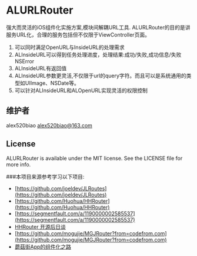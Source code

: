 # ALURLRouter

强大而灵活的iOS组件化实施方案,模块间解耦URL工具.
ALURLRouter的目的是讲服务URL化，合理的服务包括但不仅限于ViewController页面。

1. 可以同时满足OpenURL与InsideURL的处理需求
2. ALInsideURL可以得到任务处理进度，处理结果:成功/失败,成功信息/失败NSError
3. ALInsideURL有返回值
4. ALInsideURL参数更灵活,不仅限于url的query字符。而且可以是系统通用的类型如UIImage、NSDate等。
5. 可以针对ALInsideURL和ALOpenURL实现灵活的权限控制

## 维护者

alex520biao <alex520biao@163.com>

## License

ALURLRouter is available under the MIT license. See the LICENSE file for more info.

###本项目来源参考学习以下项目:
* [https://github.com/joeldev/JLRoutes](https://github.com/joeldev/JLRoutes)
* [https://github.com/Huohua/HHRouter](https://github.com/Huohua/HHRouter)
* [https://segmentfault.com/a/1190000002585537](https://segmentfault.com/a/1190000002585537)
* [HHRouter 开源后日谈](http://www.jianshu.com/p/7ca99b592cce)
* [https://github.com/mogujie/MGJRouter?from=codefrom.com](https://github.com/mogujie/MGJRouter?from=codefrom.com)
* [蘑菇街App的组件化之路](https://mp.weixin.qq.com/s?__biz=MzA3ODg4MDk0Ng==&mid=402696366&idx=1&sn=ba8cbd75849b9657175c4b25bb0ac5b5&scene=1&srcid=0318ctwtgPxhr8gzk98C4y6B&key=710a5d99946419d95fc1a823e6be44fa85d087f247f9937989bbc67d044f1df603088be241db5bf4d35253b3cf670037)
